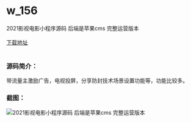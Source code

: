 # w_156
2021影视电影小程序源码 后端是苹果cms 完整运营版本
<br/></br>
[下载地址](https://www.uuid2.com/156.html "下载地址")
<br/></br>
<h3>源码简介：</h3>
<p>带流量主激励广告，电视投屏，分享防封技术场景设置功能等，功能比较多。<p>
<h3>截图：</h3>
<img src="https://www.uuid2.com/wp-content/uploads/img/202105/0869886364.jpg" alt="2021影视电影小程序源码 后端是苹果cms 完整运营版本">
